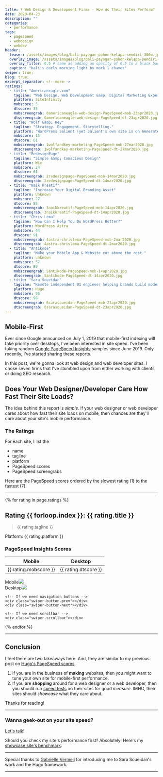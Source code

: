 ```yaml
---
title: 7 Web Design & Development Firms - How do Their Sites Perform?
date: 2020-04-23
description: ""
categories:
  - performance
tags:
  - pagespeed
  - webdesign
  - webdev
header:
  teaser: /assets/images/blog/bali-payogan-pohon-kelapa-sendiri-300w.jpg
  overlay_image: /assets/images/blog/bali-payogan-pohon-kelapa-sendiri-1280w.jpg
  overlay_filter: 0.5 # same as adding an opacity of 0.5 to a black background
  caption: "bali's early morning light by mark l chaves"
swiper: true;
blog: true;
excerpt_separator: <!--more-->
ratings:
  - title: "Americaneagle.com"
    tagline: "Web Design, Web Development &amp; Digital Marketing Expertise"
    platform: SiteInfinity
    mobscore: 5
    dtscore: 35
    mobscreengrab: 0americaneagle-web-design-PageSpeed-mob-23apr2020.jpg
    dtscreengrab: 0americaneagle-web-design-PageSpeed-dt-23apr2020.jpg
  - title: "Wolf &amp; Key"
    tagline: "Strategy. Engagement. Storytelling."
    platform: "WordPress Salient (yet Salient's own site is on GeneratePress)"
    mobscore: 15
    dtscore: 61
    mobscreengrab: 1wolfandkey-marketing-PageSpeed-mob-27mar2020.jpg
    dtscreengrab: 1wolfandkey-marketing-PageSpeed-dt-27mar2020.jpg
  - title: "RedesignPage"
    tagline: "Simple &amp; Conscious Design"
    platform: Wix
    mobscore: 24
    dtscore: 61
    mobscreengrab: 2redesignpage-PageSpeed-mob-14mar2020.jpg
    dtscreengrab: 2redesignpage-PageSpeed-dt-14mar2020.jpg
  - title: "Naik Kreatif"
    tagline: "Increase Your Digital Branding Asset"
    platform: Unknown
    mobscore: 27
    dtscore: 55
    mobscreengrab: 3naikkreatif-PageSpeed-mob-14apr2020.jpg
    dtscreengrab: 3naikkreatif-PageSpeed-dt-14apr2020.jpg
  - title: "Chris Lema"
    tagline: "How Can I Help You Do WordPress Better?"
    platform: WordPress Astra
    mobscore: 44
    dtscore: 91
    mobscreengrab: 4astra-chrislema-PageSpeed-mob-2mar2020.jpg
    dtscreengrab: 4astra-chrislema-PageSpeed-dt-2mar2020.jpg
  - title: "Antikode"
    tagline: "Make your Mobile App & Website cut above the rest."
    platform: unknown
    mobscore: 57
    dtscore: 89
    mobscreengrab: 5antikode-PageSpeed-mob-14apr2020.jpg
    dtscreengrab: 5antikode-PageSpeed-dt-14apr2020.jpg
  - title: "Sara Soueidan"
    tagline: "Remote independent UI engineer helping brands build modern, resilient, and inclusive user interfaces"
    platform: Hugo
    mobscore: 96
    dtscore: 98
    mobscreengrab: 6sarasoueidan-PageSpeed-mob-23apr2020.jpg
    dtscreengrab: 6sarasoueidan-PageSpeed-dt-23apr2020.jpg
---
```

## Mobile-First

Ever since Google announced on July 1, 2019 that mobile-first <!--more-->indexing will take priority over desktops, I've been interested in site speed. I've been taking random [Google PageSpeed Insights](https://developers.google.com/speed/pagespeed/insights/) samples since June 2019. Only recently, I've started sharing these reports.

In this post, we're gonna look at web design and web developer sites. I chose seven firms that I've stumbled upon from either working with clients or doing SEO research.

## Does Your Web Designer/Developer Care How Fast Their Site Loads? 

The idea behind this report is _simple_. If your web designer or web developer cares about how fast their site loads on mobile, then chances are they'll care about your site's mobile performance.

### The Ratings

For each site, I list the
- name
- tagline
- platform
- PageSpeed scores
- PageSpeed screengrabs

Here are the PageSpeed scores ordered by the slowest rating (1) to the fastest (7). 

---

{% for rating in page.ratings %}

## Rating {{ forloop.index }}: {{ rating.title }}

> {{ rating.tagline }}

Platform: {{ rating.platform }}

### PageSpeed Insights Scores

Mobile | Desktop
------ | -------
{{ rating.mobscore }} | {{ rating.dtscore }}

<!-- Slider main container -->
<div class="swiper-container">
    <!-- Additional required wrapper -->
    <div class="swiper-wrapper">
        <!-- Slides -->
        <div class="swiper-slide">Mobile<img src="/assets/images/performance/{{ rating.mobscreengrab }}"></div>
        <div class="swiper-slide">Desktop<img src="/assets/images/performance/{{ rating.dtscreengrab }}"></div>
    </div>
    <!-- If we need pagination -->
    <div class="swiper-pagination"></div>

    <!-- If we need navigation buttons -->
    <div class="swiper-button-prev"></div>
    <div class="swiper-button-next"></div>

    <!-- If we need scrollbar -->
    <div class="swiper-scrollbar"></div>
</div>

{% endfor %}

---

## Conclusion

I feel there are two takeaways here. And, they are similar to my previous post on [Hugo's PageSpeed scores](/performance/hugo-pagespeed/).

1. If you are in the business of **making** websites, then you might want to tune your own site for mobile-first performance.
2. If you are **shopping** around for a web designer or a web developer, then you should run [speed tests](https://developers.google.com/speed/pagespeed/insights/) on their sites for good _measure_. IMHO, their sites should _showcase_ what they care about.

Thanks for reading!

---

### Wanna geek-out on your site speed? 

[Let's talk](https://www.caughtmyeye.cc/)!

Should you check my site's performance first? Absolutely! Here's my [showcase site's benchmark](/performance/hugo-pagespeed#benchmark). 

---

Special thanks to [Gabriëlle Vermeij](https://www.vermeijdesign.nl/) for introducing me to Sara Soueidan's work and the Hugo framework.

---